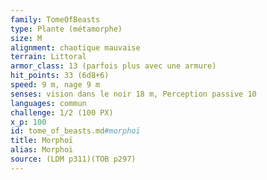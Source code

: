 ```yaml
---
family: TomeOfBeasts
type: Plante (métamorphe)
size: M
alignment: chaotique mauvaise
terrain: Littoral
armor_class: 13 (parfois plus avec une armure)
hit_points: 33 (6d8+6)
speed: 9 m, nage 9 m
senses: vision dans le noir 18 m, Perception passive 10
languages: commun
challenge: 1/2 (100 PX)
x_p: 100
id: tome_of_beasts.md#morphoï
title: Morphoï
alias: Morphoi
source: (LDM p311)(TOB p297)
---
```


